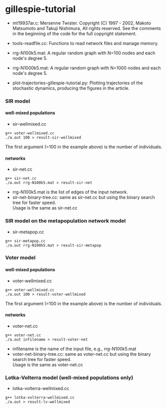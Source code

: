 # gillespie-tutorial

- mt19937ar.c: Mersenne Twister. Copyright (C) 1997 - 2002, Makoto Matsumoto and Takuji Nishimura,
   All rights reserved. See the comments in the beginning of the code for the full copyright statement.                         
- tools-readfile.cc: Functions to read network files and manage memory.
- rrg-N100k5.mat: A regular random graph with N=100 nodes and each node's degree 5.
- rrg-N1000k5.mat: A regular random graph with N=1000 nodes and each node's degree 5.

- plot-trajectories-gillespie-tutorial.py: Plotting trajectories of the stochastic dynamics, producing the figures in the article.

### SIR model ###
#### well-mixed populations ####

- sir-wellmixed.cc
```
g++ voter-wellmixed.cc
./a.out 100 > result-sir-wellmixed
```
The first argument (=100 in the example above) is the number of individuals.

#### networks ####

- sir-net.cc  
```
g++ sir-net.cc
./a.out rrg-N100k5.mat > result-sir-net
```
- rrg-N100k5.mat is the list of edges of the input network.
- sir-net-binary-tree.cc: same as sir-net.cc but using the binary search tree for faster speed.  
Usage is the same as sir-net.cc


### SIR model on the metapopulation network model ###
- sir-metapop.cc  
```
g++ sir-metapop.cc
./a.out rrg-N100k5.mat > result-sir-metapop
```

### Voter model ###
#### well-mixed populations ####
- voter-wellmixed.cc  
```
g++ voter-wellmixed.cc
./a.out 100 > result-voter-wellmixed
```
The first argument (=100 in the example above) is the number of individuals.

#### networks ####
- voter-net.cc  
```
g++ voter-net.cc
./a.out infilename > result-voter-net
```
- infilename is the name of the input file, e.g., rrg-N100k5.mat 
- voter-net-binary-tree.cc: same as voter-net.cc but using the binary search tree for faster speed.  
Usage is the same as voter-net.cc

### Lotka-Volterra model (well-mixed populations only) ###
- lotka-volterra-wellmixed.cc  
```
g++ lotka-volterra-wellmixed.cc
./a.out > result-lv-wellmixed
```
